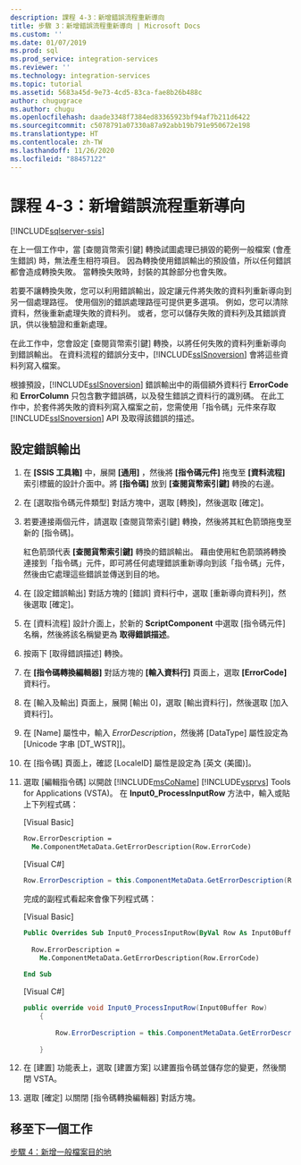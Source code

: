 ```yaml
---
description: 課程 4-3：新增錯誤流程重新導向
title: 步驟 3：新增錯誤流程重新導向 | Microsoft Docs
ms.custom: ''
ms.date: 01/07/2019
ms.prod: sql
ms.prod_service: integration-services
ms.reviewer: ''
ms.technology: integration-services
ms.topic: tutorial
ms.assetid: 5683a45d-9e73-4cd5-83ca-fae8b26b488c
author: chugugrace
ms.author: chugu
ms.openlocfilehash: daade3348f7384ed83365923bf94af7b211d6422
ms.sourcegitcommit: c5078791a07330a87a92abb19b791e950672e198
ms.translationtype: HT
ms.contentlocale: zh-TW
ms.lasthandoff: 11/26/2020
ms.locfileid: "88457122"
---
```

# <a name="lesson-4-3-add-error-flow-redirection"></a>課程 4-3：新增錯誤流程重新導向

[!INCLUDE[sqlserver-ssis](../includes/applies-to-version/sqlserver-ssis.md)]



在上一個工作中，當 [查閱貨幣索引鍵] 轉換試圖處理已損毀的範例一般檔案 (會產生錯誤) 時，無法產生相符項目。 因為轉換使用錯誤輸出的預設值，所以任何錯誤都會造成轉換失敗。 當轉換失敗時，封裝的其餘部分也會失敗。  
  
若要不讓轉換失敗，您可以利用錯誤輸出，設定讓元件將失敗的資料列重新導向到另一個處理路徑。 使用個別的錯誤處理路徑可提供更多選項。 例如，您可以清除資料，然後重新處理失敗的資料列。 或者，您可以儲存失敗的資料列及其錯誤資訊，供以後驗證和重新處理。  
  
在此工作中，您會設定 [查閱貨幣索引鍵] 轉換，以將任何失敗的資料列重新導向到錯誤輸出。 在資料流程的錯誤分支中，[!INCLUDE[ssISnoversion](../includes/ssisnoversion-md.md)] 會將這些資料列寫入檔案。  
  
根據預設，[!INCLUDE[ssISnoversion](../includes/ssisnoversion-md.md)] 錯誤輸出中的兩個額外資料行 **ErrorCode** 和 **ErrorColumn** 只包含數字錯誤碼，以及發生錯誤之資料行的識別碼。 在此工作中，於套件將失敗的資料列寫入檔案之前，您需使用「指令碼」元件來存取 [!INCLUDE[ssISnoversion](../includes/ssisnoversion-md.md)] API 及取得該錯誤的描述。  
  
## <a name="configure-an-error-output"></a>設定錯誤輸出  
  
1.  在 **[SSIS 工具箱]** 中，展開 **[通用]** ，然後將 **[指令碼元件]** 拖曳至 **[資料流程]** 索引標籤的設計介面中。將 **[指令碼]** 放到 **[查閱貨幣索引鍵]** 轉換的右邊。  
  
2.  在 [選取指令碼元件類型] 對話方塊中，選取 [轉換]，然後選取 [確定]。  
  
3.  若要連接兩個元件，請選取 [查閱貨幣索引鍵] 轉換，然後將其紅色箭頭拖曳至新的 [指令碼]。  
  
    紅色箭頭代表 **[查閱貨幣索引鍵]** 轉換的錯誤輸出。 藉由使用紅色箭頭將轉換連接到「指令碼」元件，即可將任何處理錯誤重新導向到該「指令碼」元件，然後由它處理這些錯誤並傳送到目的地。  
  
4.  在 [設定錯誤輸出] 對話方塊的 [錯誤] 資料行中，選取 [重新導向資料列]，然後選取 [確定]。  
  
5.  在 [資料流程] 設計介面上，於新的 **ScriptComponent** 中選取 [指令碼元件] 名稱，然後將該名稱變更為 **取得錯誤描述**。  
  
6.  按兩下 [取得錯誤描述] 轉換。  
  
7.  在 **[指令碼轉換編輯器]** 對話方塊的 **[輸入資料行]** 頁面上，選取 **[ErrorCode]** 資料行。  
  
8.  在 [輸入及輸出] 頁面上，展開 [輸出 0]，選取 [輸出資料行]，然後選取 [加入資料行]。  
  
9. 在 [Name] 屬性中，輸入 *ErrorDescription*，然後將 [DataType] 屬性設定為 [Unicode 字串 [DT_WSTR]]。  
  
10. 在 [指令碼] 頁面上，確認 [LocaleID] 屬性是設定為 [英文 (美國)]。
  
11. 選取 [編輯指令碼] 以開啟 [!INCLUDE[msCoName](../includes/msconame-md.md)] [!INCLUDE[vsprvs](../includes/vsprvs-md.md)] Tools for Applications (VSTA)。 在 **Input0_ProcessInputRow** 方法中，輸入或貼上下列程式碼：  
  
    [Visual Basic]  
  
    ```vb  
    Row.ErrorDescription =   
      Me.ComponentMetaData.GetErrorDescription(Row.ErrorCode)  
    ```  
  
    [Visual C#]  
  
    ```cs
    Row.ErrorDescription = this.ComponentMetaData.GetErrorDescription(Row.ErrorCode);  
    ```  
  
    完成的副程式看起來會像下列程式碼：  
  
    [Visual Basic]  
  
    ```vb
    Public Overrides Sub Input0_ProcessInputRow(ByVal Row As Input0Buffer)  
  
      Row.ErrorDescription =   
        Me.ComponentMetaData.GetErrorDescription(Row.ErrorCode)  
  
    End Sub  
    ```  
  
    [Visual C#]  
  
    ```cs
    public override void Input0_ProcessInputRow(Input0Buffer Row)  
        {  
  
            Row.ErrorDescription = this.ComponentMetaData.GetErrorDescription(Row.ErrorCode);  
  
        }  
    ```  
  
12. 在 [建置] 功能表上，選取 [建置方案] 以建置指令碼並儲存您的變更，然後關閉 VSTA。  
  
13. 選取 [確定] 以關閉 [指令碼轉換編輯器] 對話方塊。  
  
## <a name="go-to-next-task"></a>移至下一個工作
[步驟 4：新增一般檔案目的地](../integration-services/lesson-4-4-adding-a-flat-file-destination.md)  
  
  
  
